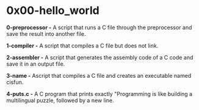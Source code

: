 # 0x00-hello_world

**0-preprocessor -** A script that runs a C file through the preprocessor and save the result into another file.

**1-compiler -** A  script that compiles a C file but does not link.

**2-assembler -** A script that generates the assembly code of a C code and save it in an output file.

**3-name -** Ascript that compiles a C file and creates an executable named cisfun.

**4-puts.c -** A  C program that prints exactly "Programming is like building a multilingual puzzle, followed by a new line.











